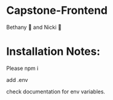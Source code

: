 # Capstone-Frontend

Bethany 🦇 and Nicki 🤍


# Installation Notes: 

Please npm i 

add .env

check documentation for env variables. 
